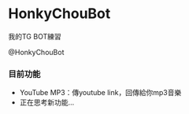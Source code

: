 # HonkyChouBot

我的TG BOT練習

@HonkyChouBot

### 目前功能

* YouTube MP3：傳youtube link，回傳給你mp3音樂
* 正在思考新功能...